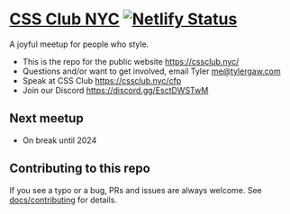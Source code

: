 # [CSS Club NYC](https://cssclub.nyc/) [![Netlify Status](https://api.netlify.com/api/v1/badges/218b3758-b7e3-4b48-b151-77346791a06a/deploy-status)](https://app.netlify.com/sites/cssclubnyc/deploys)

A joyful meetup for people who style.

- This is the repo for the public website https://cssclub.nyc/
- Questions and/or want to get involved, email Tyler me@tylergaw.com
- Speak at CSS Club https://cssclub.nyc/cfp
- Join our Discord https://discord.gg/EsctDWSTwM

## Next meetup

- On break until 2024

## Contributing to this repo

If you see a typo or a bug, PRs and issues are always welcome. See [docs/contributing](docs/contributing.md) for details.
